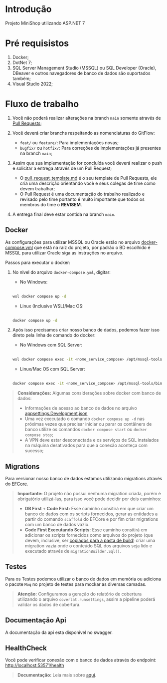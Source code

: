 # Introdução
Projeto MiniShop utilizando ASP.NET 7

# Pré requisistos

1. Docker;
2. DotNet 7;
3. SQL Server Management Studio (MSSQL) ou SQL Developer (Oracle), DBeaver e outros navegadores de banco de dados são suportados também;
4. Visual Studio 2022;

# Fluxo de trabalho

1. Você não poderá realizar alterações na branch `main` somente através de [Pull Requests](https://learn.microsoft.com/azure/devops/repos/git/about-pull-requests);

2. Você deverá criar branchs respeitando as nomenclaturas do GitFlow:

    - `feat/` ou `feature/`: Para implementações novas;
    - `bugfix/` ou `hotfix/`: Para correções de implementações já presentes na branch `main`;

3. Assim que sua implementação for concluída você deverá realizar o push e solicitar a entrega através de um Pull Request;

    - O [pull_request_template.md](.azuredevops/pull_request_template.md) é o seu template de Pull Requests, ele cria uma descrição orientando você e seus colegas de time como devem trabalhar;
    - O Pull Request é uma documentação do trabalho realizado e revisado pelo time portanto é muito importante que todos os membros do time o **REVISEM**.

4. A entrega final deve estar contida na branch `main`.

## Docker

As configurações para utilizar MSSQL ou Oracle estão no arquivo [docker-compose.yml](docker-compose.yml) que está na raíz do projeto, por padrão o BD escolhido é MSSQL para utilizar Oracle siga as instruções no arquivo.

Passos para executar o docker:

1. No nivel do arquivo `docker-compose.yml`, digitar:

    - No Windows:

    <br/>

    ```bash
    wsl docker compose up -d
    ```

    - Linux (Inclusive WSL)/Mac OS:

    <br/>

    ```bash
    docker compose up -d
    ```

2. Após isso precisamos criar nosso banco de dados, podemos fazer isso direto pela linha de comando do docker:

    - No Windows com SQL Server:

    <br />

    ```bash
    wsl docker compose exec -it <nome_service_compose> /opt/mssql-tools/bin/sqlcmd -S localhost -U SA -P 'Cpc33UBI' -Q 'CREATE DATABASE minishop'
    ```

    - Linux/Mac OS com SQL Server:

    <br />

    ```bash
    docker compose exec -it <nome_service_compose> /opt/mssql-tools/bin/sqlcmd -S localhost -U SA -P 'Cpc33UBI' -Q 'CREATE DATABASE minishop'
    ```

> **Considerações:** Algumas considerações sobre docker com banco de dados:
>
> - Informações de acesso ao banco de dados no arquivo [appsettings.Development.json](Minishop/appsettings.Development.json)
> - Uma vez executado o comando `docker compose up -d` nas próximas vezes que precisar iniciar ou parar os contâiners de banco utilize os comandos `docker compose start` ou `docker compose stop`;
> - A VPN deve estar desconectada e os serviços de SQL instalados na máquina desativados para que a conexão aconteça com sucesso;

## Migrations

Para versionar nosso banco de dados estamos utilizando migrations através do [EFCore](https://learn.microsoft.com/ef/core/managing-schemas/migrations/?tabs=dotnet-core-cli).

> **Importante:** O projeto não possui nenhuma migration criada, porém é obrigatório utilizá-las, para isso você pode decidir por dois caminhos:
>
> - **DB First + Code First:** Esse caminho consitirá em que criar um banco de dados com os scripts fornecidos, gerar as entidades a partir do comando `scaffold` do EFCore e por fim criar migrations com um banco de dados vazio.
> - **Code First Executando Scripts:** Esse caminho consitirá em adicionar os scripts fornecidos como arquivos do projeto (que devem, inclusive, ser [copiados para a pasta de build](https://learn.microsoft.com/en-us/dotnet/core/project-sdk/msbuild-props#copytopublishdirectory)) criar uma migration vazia onde o conteúdo SQL dos arquivos seja lido e executado através de `migrationBuilder.Sql()`.

## Testes

Para os Testes podemos utilizar o banco de dados em memória ou adiciona o pacote `Moq` no projeto de testes para mockar as diversas camadas.

> **Atenção:** Configuramos a geração do relatório de cobertura utilizando o arquivo `coverlat.runsettings`, assim a pipeline poderá validar os dados de cobertura.

## Documentação Api

A documentação da api esta disponivel no swagger.

## HealthCheck

Você pode verificar conexão com o banco de dados através do endpoint: <http://localhost:53571/health>

> **Documentação:** Leia mais sobre [aqui](https://learn.microsoft.com/en-us/aspnet/core/host-and-deploy/health-checks?view=aspnetcore-7.0).

